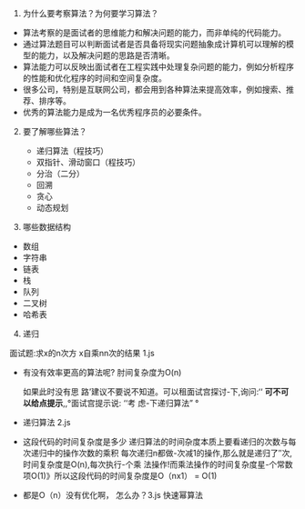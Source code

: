 1. 为什么要考察算法？为何要学习算法？
  - 算法考察的是面试者的思维能力和解决问题的能力，而非单纯的代码能力。
  - 通过算法题目可以判断面试者是否具备将现实问题抽象成计算机可以理解的模型的能力，以及解决问题的思路是否清晰。
  - 算法能力可以反映出面试者在工程实践中处理复杂问题的能力，例如分析程序的性能和优化程序的时间和空间复杂度。
  - 很多公司，特别是互联网公司，都会用到各种算法来提高效率，例如搜索、推荐、排序等。
  - 优秀的算法能力是成为一名优秀程序员的必要条件。

2. 要了解哪些算法？
   - 递归算法（程技巧）
   - 双指针、滑动窗口（程技巧）
   - 分治（二分）
   - 回溯
   - 贪心
   - 动态规划

3. 哪些数据结构
  - 数组
  - 字符串
  - 链表
  - 栈
  - 队列
  - 二叉树
  - 哈希表

4. 递归
  
  面试题:求x的n次方
  x自乘nn次的结果
  1.js


  - 有没有效率更高的算法呢?
    肘间复杂度为O(n) 

    如果此时没有思 路’建议不要说不知道。可以租面试宫探讨-下,询问:‘‘
    **可不可以给点提示**,,°面试宫提示说: ‘‘考 虑-下递归算法” °

  - 递归算法 2.js
  - 这段代码的时间复杂度是多少
    递归算法的时间杂度本质上要看递归的次数与每次递归中的操作次数的乘积
    每次递归n都做-次减1的操作,那么就是递归了′′次,时间复杂度是O(n),每次执行-个乘 法操作!而乘法操作的时间复杂度星-个常数项O(1)》所以这段代码的时间复杂度是O（nx1） = O(1)


  - 都是O（n）没有优化啊， 怎么办？3.js
    快速幂算法
    

